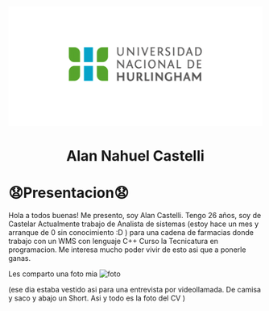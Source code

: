 ![Logo UNAHUR](./assets/UNAHUR.png)
<h1 align="center"> Alan Nahuel Castelli </h1>

<h1 align="Left"> 😧Presentacion😧</h1>
Hola a todos buenas!
Me presento, soy Alan Castelli. Tengo 26 años, soy de Castelar
Actualmente trabajo de Analista de sistemas (estoy hace un mes y arranque de 0 sin conocimiento :D ) para una cadena de farmacias donde trabajo con un WMS con lenguaje C++
Curso la Tecnicatura en programacion. Me interesa mucho poder vivir de esto asi que a ponerle ganas.



Les comparto una foto mia
![foto](https://github.com/obj1-unahur-2023s2/presentacionpersonal-alaancastelli/assets/99371942/a458fed5-2864-4609-a3e5-8ddeaf2f845d)

(ese dia estaba vestido asi para una entrevista por videollamada. De camisa y saco y abajo un Short. Asi y todo es la foto del CV )


